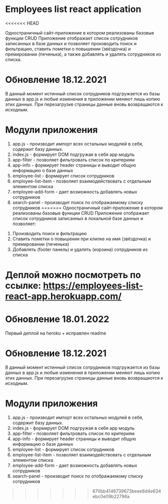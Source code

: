 # Employees list react application
<<<<<<< HEAD

Одностраничный сайт-приложение в котором реализованы базовые функции CRUD
Приложение отображает список сотрудников записанных в базе данных и позволяет производить поиск и фильтрацию, ставить пометки о повышении (звёздочка) и премировании (печенька), а также добавлять и удалять сотрудников из списка.

# Обновление 18.12.2021

В данный момент истинный список сотрудников подгружается из базы данных в app.js и любые изменения в приложении меняют лишь копию этих данных. При перезагрузке страницы данные вновь возвращаются к исходным.

# Модули приложения

1. app.js - производит импорт всех остальных модулей в себя, содержит базу данных.
2. index.js - формирует DOM подгружая в себя app модуль
3. app-filter - позволяет фильтровать список по критериям
4. app-info - формирует header страницы и выводит общую информацию о базе данных
5. employee-list - формирует список сотрудников
6. employee-list-item - позволяет взаимодействовать с отдельным элементом списка
7. employee-add-form - дает возможность добавлять новых сотрудников
8. search-panel - производит поиск по отображаемому списку сотрудников
=======
Одностраничный сайт-приложение в котором реализованы базовые функции CRUD
Приложение отображает список сотрудников записанных в локальной базе данных и позволяет:
1) Производить поиск и фильтрацию
2) Ставить пометки о повышении при клилке на имя (звёздочка) и премировании (печенька)
3) Добавлять (footer панель) и удалять (корзина) сотрудников из списка

# Деплой можно посмотреть по ссылке: https://employees-list-react-app.herokuapp.com/

# Обновление 18.01.2022
Первый деплой на heroku + исправлен readme

# Обновление 18.12.2021
В данный момент истинный список сотрудников подгружается из базы данных в app.js и любые изменения в приложении меняют лишь копию этих данных. При перезагрузке страницы данные вновь возвращаются к исходным.

# Модули приложения
1. app.js - производит импорт всех остальных модулей в себя, содержит базу данных.
2. index.js - формирует DOM подгружая в себя app модуль
3. app-filter - позволяет фильтровать список по критериям
4. app-info - формирует header страницы и выводит общую информацию о базе данных
5. employee-list - формирует список сотрудников
6. employee-list-item - позволяет взаимодействовать с отдельным элементом списка
7. employee-add-form - дает возможность добавлять новых сотрудников
8. search-panel - производит поиск по отображаемому списку сотрудников 


>>>>>>> 670bb4146739673beee8d4e634ebc0e09b22796a
